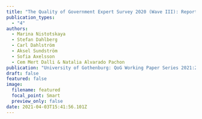 ```yaml
---
title: "The Quality of Government Expert Survey 2020 (Wave III): Report"
publication_types:
  - "4"
authors:
  - Marina Nistotskaya
  - Stefan Dahlberg
  - Carl Dahlström
  - Aksel Sundström
  - Sofia Axelsson
  - Cem Mert Dalli & Natalia Alvarado Pachon
publication: "University of Gothenburg: QoG Working Paper Series 2021:2"
draft: false
featured: false
image:
  filename: featured
  focal_point: Smart
  preview_only: false
date: 2021-04-03T15:41:56.101Z
---
```

